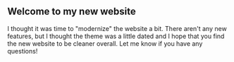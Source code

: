 ## Welcome to my new website

I thought it was time to "modernize" the website a bit. There aren't any new features, but I thought the theme was a little dated and I hope that you find the new website to be cleaner overall. Let me know if you have any questions!
